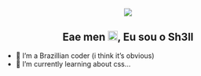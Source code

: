<h1 align="center"><img src="https://im2.ezgif.com/tmp/ezgif-2-c5c26fd219.gif" align="center"></h1>

<h2 align="center">Eae men <img src="https://raw.githubusercontent.com/MartinHeinz/MartinHeinz/master/wave.gif" width="20px">, Eu sou o Sh3ll</h2>

- 💚 I’m a Brazillian coder (i think it’s obvious)
- 🌱 I’m currently learning about css...
